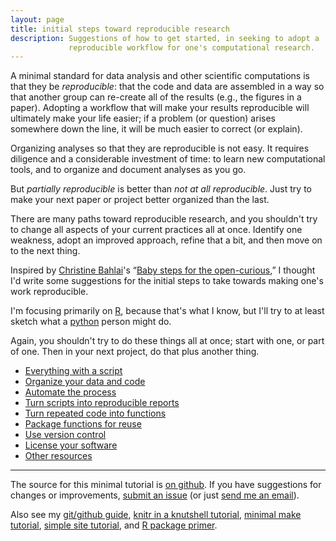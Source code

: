 ```yaml
---
layout: page
title: initial steps toward reproducible research
description: Suggestions of how to get started, in seeking to adopt a
             reproducible workflow for one's computational research.
---
```


A minimal standard for data analysis and other scientific computations is
that they be _reproducible_: that the code and data are assembled in a
way so that another group can re-create all of the results (e.g., the
figures in a paper). Adopting a workflow that will make your results
reproducible will ultimately make your life easier; if a problem (or
question) arises somewhere down the line, it will be much easier to
correct (or explain).

Organizing analyses so that they are reproducible is not easy. It
requires diligence and a considerable investment of time: to learn new
computational tools, and to organize and document analyses as you go.

But _partially reproducible_ is better than _not at all
reproducible_. Just try to make your next paper or project better organized
than the last.

There are many paths toward reproducible research, and you shouldn't
try to change all aspects of your current practices all at once. Identify
one weakness, adopt an improved approach, refine that a bit, and then
move on to the next thing.

Inspired by
[Christine Bahlai](https://practicaldatamanagement.wordpress.com)'s
&ldquo;[Baby steps for the open-curious](https://practicaldatamanagement.wordpress.com/2014/10/23/baby-steps-for-the-open-curious/),&rdquo;
I thought I'd write some suggestions for the initial steps to take
towards making one's work reproducible.

I'm focusing primarily on [R](http://www.r-project.org), because
that's what I know, but I'll try to at least sketch what a
[python](http://www.python.org) person might do.

Again, you shouldn't try to do these things all at once; start with one, or part of
one. Then in your next project, do that plus another thing.

- [Everything with a script](pages/scripts.html)
- [Organize your data and code](pages/organize.html)
- [Automate the process](pages/automate.html)
- [Turn scripts into reproducible reports](pages/reports.html)
- [Turn repeated code into functions](pages/functions.html)
- [Package functions for reuse](pages/packages.html)
- [Use version control](pages/version_control.html)
- [License your software](pages/licenses.html)
- [Other resources](pages/resources.html)

---


The source for this minimal tutorial is [on github](http://github.com/kbroman/steps2rr).
If you have suggestions for changes or improvements,
[submit an issue](https://github.com/kbroman/steps2rr/issues) (or just
[send me an email](http://kbroman.org/pages/about.html)).


Also see my
[git/github guide](http://kbroman.org/github_tutorial),
[knitr in a knutshell tutorial](http://kbroman.org/knitr_knutshell),
[minimal make tutorial](http://kbroman.org/minimal_make),
[simple site tutorial](http://kbroman.org/simple_site),
and [R package primer](http://kbroman.org/pkg_primer).
